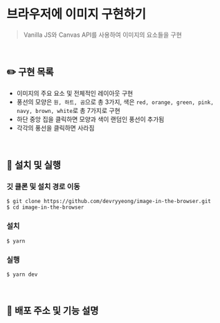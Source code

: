 # 브라우저에 이미지 구현하기

> Vanilla JS와 Canvas API를 사용하여 이미지의 요소들을 구현

<br>

## ✏️ 구현 목록
- 이미지의 주요 요소 및 전체적인 레이아웃 구현
- 풍선의 모양은 `원, 하트, 곰`으로 총 3가지, 색은 `red, orange, green, pink, navy, brown, white`로 총 7가지로 구현
- 하단 중앙 집을 클릭하면 모양과 색이 랜덤인 풍선이 추가됨
- 각각의 풍선을 클릭하면 사라짐

<br>

## 🔧 설치 및 실행

### 깃 클론 및 설치 경로 이동

```
$ git clone https://github.com/devryyeong/image-in-the-browser.git
$ cd image-in-the-browser
```

### 설치

```
$ yarn
```

### 실행

```
$ yarn dev
```

<br>

## 📎 배포 주소 및 기능 설명
